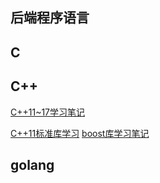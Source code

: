 后端程序语言
---
## C

## C++
[C++11~17学习笔记](lang/cpp/cpp_note.md)

[C++11标准库学习](lang/cpp/cpp_note.md)
[boost库学习笔记](lang/cpp/cpp_note.md)

## golang
